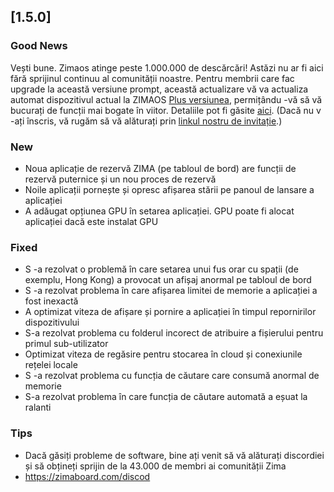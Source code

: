 ## [1.5.0]
### Good News
Vești bune. Zimaos atinge peste 1.000.000 de descărcări! Astăzi nu ar fi aici fără sprijinul continuu al comunității noastre. Pentru membrii care fac upgrade la această versiune prompt, această actualizare vă va actualiza automat dispozitivul actual la ZIMAOS [Plus versiunea](https://www.zimaspace.com/zimaos/priceing), permițându -vă să vă bucurați de funcții mai bogate în viitor. Detaliile pot fi găsite [aici](https://discod.com/channels/884667213326463016/888269879206100992/1420036155432505404). (Dacă nu v -ați înscris, vă rugăm să vă alăturați prin [linkul nostru de invitație](https://www.zimaboard.com/discor).)
### New
- Noua aplicație de rezervă ZIMA (pe tabloul de bord) are funcții de rezervă puternice și un nou proces de rezervă
- Noile aplicații pornește și opresc afișarea stării pe panoul de lansare a aplicației
- A adăugat opțiunea GPU în setarea aplicației. GPU poate fi alocat aplicației dacă este instalat GPU
### Fixed
- S -a rezolvat o problemă în care setarea unui fus orar cu spații (de exemplu, Hong Kong) a provocat un afișaj anormal pe tabloul de bord
- S -a rezolvat problema în care afișarea limitei de memorie a aplicației a fost inexactă
- A optimizat viteza de afișare și pornire a aplicației în timpul repornirilor dispozitivului
- S-a rezolvat problema cu folderul incorect de atribuire a fișierului pentru primul sub-utilizator
- Optimizat viteza de regăsire pentru stocarea în cloud și conexiunile rețelei locale
- S -a rezolvat problema cu funcția de căutare care consumă anormal de memorie
- S-a rezolvat problema în care funcția de căutare automată a eșuat la ralanti
### Tips
- Dacă găsiți probleme de software, bine ați venit să vă alăturați discordiei și să obțineți sprijin de la 43.000 de membri ai comunității Zima
- <a href = "https://zimaboard.com/discord" target = "_ blank" style = "color: albastru"> https://zimaboard.com/discod </a>
